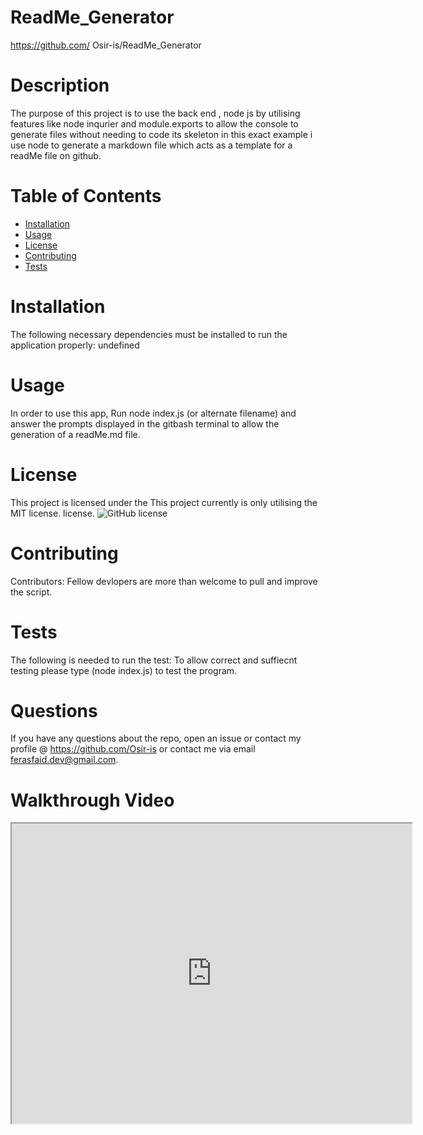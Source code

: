 # ReadMe_Generator

  https://github.com/ Osir-is/ReadMe_Generator
  # Description
  The purpose of this project is to use the back end , node js by utilising features like node inqurier and module.exports to allow the console to generate files without needing to code its skeleton in this exact example i use node to generate a markdown file which acts as a template for a readMe file on github. 
  # Table of Contents 
  * [Installation](#installation)
  * [Usage](#usage)
  * [License](#license)
  * [Contributing](#contributing)
  * [Tests](#tests)
  # Installation
  The following necessary dependencies must be installed to run the application properly: undefined
  # Usage
  In order to use this app, Run node index.js (or alternate filename) and answer the prompts displayed in the gitbash terminal to allow the generation of a readMe.md file.
  # License
  This project is licensed under the This project currently is only utilising the MIT license. license. 
  ![GitHub license](https://img.shields.io/badge/license-MIT-blue.svg)
  # Contributing
  ​Contributors: Fellow devlopers are more than welcome to pull and improve the script.
  # Tests
  The following is needed to run the test: To allow correct and suffiecnt testing please type (node index.js) to test the program.
  # Questions
  If you have any questions about the repo, open an issue or contact my profile @ https://github.com/Osir-is or contact me via email ferasfaid.dev@gmail.com.
  # Walkthrough Video
  <iframe src="https://drive.google.com/file/d/1OH6jy2O2a-THqTXY0z9cNvyyac4E70vh/preview" width="640" height="480"></iframe>
  
  
   

